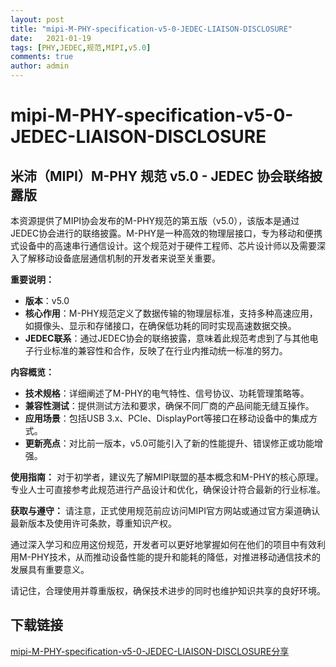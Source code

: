 ```yaml
---
layout: post
title: "mipi-M-PHY-specification-v5-0-JEDEC-LIAISON-DISCLOSURE"
date:   2021-01-19
tags: [PHY,JEDEC,规范,MIPI,v5.0]
comments: true
author: admin
---
```

# mipi-M-PHY-specification-v5-0-JEDEC-LIAISON-DISCLOSURE

## 米沛（MIPI）M-PHY 规范 v5.0 - JEDEC 协会联络披露版

本资源提供了MIPI协会发布的M-PHY规范的第五版（v5.0），该版本是通过JEDEC协会进行的联络披露。M-PHY是一种高效的物理层接口，专为移动和便携式设备中的高速串行通信设计。这个规范对于硬件工程师、芯片设计师以及需要深入了解移动设备底层通信机制的开发者来说至关重要。

**重要说明：**
- **版本**：v5.0
- **核心作用**：M-PHY规范定义了数据传输的物理层标准，支持多种高速应用，如摄像头、显示和存储接口，在确保低功耗的同时实现高速数据交换。
- **JEDEC联系**：通过JEDEC协会的联络披露，意味着此规范考虑到了与其他电子行业标准的兼容性和合作，反映了在行业内推动统一标准的努力。

**内容概览：**
- **技术规格**：详细阐述了M-PHY的电气特性、信号协议、功耗管理策略等。
- **兼容性测试**：提供测试方法和要求，确保不同厂商的产品间能无缝互操作。
- **应用场景**：包括USB 3.x、PCIe、DisplayPort等接口在移动设备中的集成方式。
- **更新亮点**：对比前一版本，v5.0可能引入了新的性能提升、错误修正或功能增强。

**使用指南：**
对于初学者，建议先了解MIPI联盟的基本概念和M-PHY的核心原理。专业人士可直接参考此规范进行产品设计和优化，确保设计符合最新的行业标准。

**获取与遵守：**
请注意，正式使用规范前应访问MIPI官方网站或通过官方渠道确认最新版本及使用许可条款，尊重知识产权。

通过深入学习和应用这份规范，开发者可以更好地掌握如何在他们的项目中有效利用M-PHY技术，从而推动设备性能的提升和能耗的降低，对推进移动通信技术的发展具有重要意义。

请记住，合理使用并尊重版权，确保技术进步的同时也维护知识共享的良好环境。

## 下载链接

[mipi-M-PHY-specification-v5-0-JEDEC-LIAISON-DISCLOSURE分享](https://pan.quark.cn/s/20d388940046)